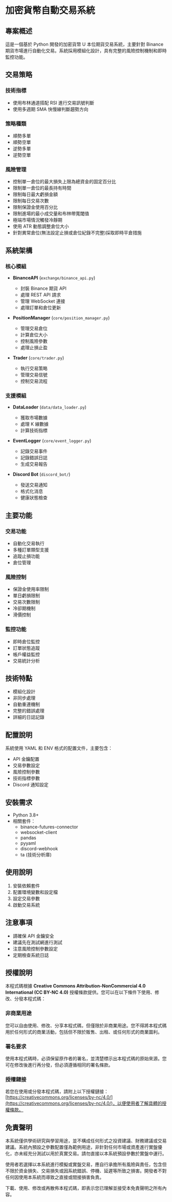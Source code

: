 # 加密貨幣自動交易系統

## 專案概述

這是一個基於 Python 開發的加密貨幣 U 本位期貨交易系統，主要針對 Binance 期貨市場進行自動化交易。系統採用模組化設計，具有完整的風險控制機制和即時監控功能。

## 交易策略

### 技術指標

- 使用布林通道搭配 RSI 進行交易訊號判斷
- 使用多週期 SMA 快慢線判斷趨勢方向

### 策略種類

- 順勢多單
- 順勢空單
- 逆勢多單
- 逆勢空單

### 風險管理

- 控制單一倉位的最大損失上限為總資金的固定百分比
- 限制單一倉位的最長持有時間
- 限制每日最大虧損金額
- 限制每日交易次數
- 限制保證金使用百分比
- 限制進場的最小成交量和布林帶寬閾值
- 極端市場情況觸發冷靜期
- 使用 ATR 動態調整倉位大小
- 針對異常倉位(無法設定止損或倉位紀錄不完整)採取即時平倉措施

## 系統架構

### 核心模組

- **BinanceAPI** (`exchange/binance_api.py`)

  - 封裝 Binance 期貨 API
  - 處理 REST API 請求
  - 管理 WebSocket 連接
  - 處理訂單和倉位更新

- **PositionManager** (`core/position_manager.py`)

  - 管理交易倉位
  - 計算倉位大小
  - 控制風險參數
  - 處理止損止盈

- **Trader** (`core/trader.py`)

  - 執行交易策略
  - 管理交易信號
  - 控制交易流程

### 支援模組

- **DataLoader** (`data/data_loader.py`)

  - 獲取市場數據
  - 處理 K 線數據
  - 計算技術指標

- **EventLogger** (`core/event_logger.py`)

  - 記錄交易事件
  - 記錄錯誤日誌
  - 生成交易報告

- **Discord Bot** (`discord_bot/`)

  - 發送交易通知
  - 格式化消息
  - 健康狀態檢查

## 主要功能

### 交易功能

- 自動化交易執行
- 多種訂單類型支援
- 追蹤止損功能
- 倉位管理

### 風險控制

- 保證金使用率限制
- 單日虧損限制
- 交易次數限制
- 冷卻期機制
- 滑價控制

### 監控功能

- 即時倉位監控
- 訂單狀態追蹤
- 帳戶權益監控
- 交易統計分析

## 技術特點

- 模組化設計
- 非同步處理
- 自動重連機制
- 完整的錯誤處理
- 詳細的日誌記錄

## 配置說明

系統使用 YAML 和 ENV 格式的配置文件，主要包含：

- API 金鑰配置
- 交易參數設定
- 風險控制參數
- 技術指標參數
- Discord 通知設定

## 安裝需求

- Python 3.8+
- 相關套件：
  - binance-futures-connector
  - websocket-client
  - pandas
  - pyyaml
  - discord-webhook
  - ta (技術分析庫)

## 使用說明

1. 安裝依賴套件
2. 配置環境變數和設定檔
3. 設定交易參數
4. 啟動交易系統

## 注意事項

- 請確保 API 金鑰安全
- 建議先在測試網進行測試
- 注意風險控制參數設定
- 定期檢查系統日誌

## 授權說明

本程式碼根據 **Creative Commons Attribution-NonCommercial 4.0 International (CC BY-NC 4.0)** 授權條款提供。您可以在以下條件下使用、修改、分發本程式碼：

### 非商業用途

您可以自由使用、修改、分享本程式碼，但僅限於非商業用途。您不得將本程式碼用於任何形式的商業活動，包括但不限於販售、出租、或任何形式的商業圖利。

### 署名要求

使用本程式碼時，必須保留原作者的署名，並清楚標示出本程式碼的原始來源。您可在修改後進行再分發，但必須遵循相同的署名條款。

### 授權鏈接

若您在使用或分發本程式碼，請附上以下授權鏈接：[https://creativecommons.org/licenses/by-nc/4.0/](https://creativecommons.org/licenses/by-nc/4.0/)，以便使用者了解具體的授權條款。

## 免責聲明

本系統僅供學術研究與學習用途，並不構成任何形式之投資建議、財務建議或交易建議。系統內預設之參數配置僅為範例用途，非針對任何市場或資產進行實盤優化，亦未經充分測試以用於真實交易。請勿直接以本系統預設參數於實盤中運行。

使用者若選擇以本系統進行模擬或實盤交易，應自行承擔所有風險與責任，包含但不限於資金損失、交易損失或因系統錯誤、停機、延遲等所致之損害。開發者不對任何因使用本系統而導致之直接或間接損害負責。

下載、使用、修改或再散佈本程式碼，即表示您已理解並接受本免責聲明之所有內容。
